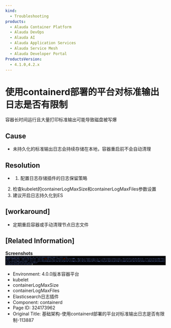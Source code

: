 ```yaml
---
kind:
  - Troubleshooting
products:
  - Alauda Container Platform
  - Alauda DevOps
  - Alauda AI
  - Alauda Application Services
  - Alauda Service Mesh
  - Alauda Developer Portal
ProductsVersion:
  - 4.1.0,4.2.x
---
```

<!-- A type of document that involves encountering a fault, diagnosing it, performing root cause analysis, and providing solutions. -->

# 使用containerd部署的平台对标准输出日志是否有限制

容器长时间运行且大量打印标准输出可能导致磁盘被写爆

## Cause
- 未持久化的标准输出日志会持续存储在本地，容器重启前不会自动清理

## Resolution
- 1. 配置日志存储插件的日志保留策略
2. 检查kubelet的containerLogMaxSize和containerLogMaxFiles参数设置
3. 建议开启日志持久化到ES

## [workaround]
- 定期重启容器或手动清理节点日志文件

## [Related Information]
**Screenshots**
![](assets/ji-chu-jia-gou-shi-yong-containerdbu-shu-de-ping-tai-dui-biao-zhun-shu-chu-ri-zh/mceclip3_1753690427511_hds1s.png)
- Environment: 4.0.0版本容器平台
- kubelet
- containerLogMaxSize
- containerLogMaxFiles
- Elasticsearch日志插件
- Component: containerd
- Page ID: 324173962
- Original Title: 基础架构-使用containerd部署的平台对标准输出日志是否有限制-113887
